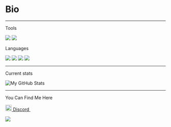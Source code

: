 # Bio

___
Tools

![](https://img.shields.io/badge/Visual_Studio_Code-0078D4?style=for-the-badge&logo=visual%20studio%20code&logoColor=white) ![](https://img.shields.io/badge/Visual_Studio-5C2D91?style=for-the-badge&logo=visual%20studio&logoColor=white)


Languages

![](https://img.shields.io/badge/JavaScript-323330?style=for-the-badge&logo=javascript&logoColor=F7DF1E) ![](https://img.shields.io/badge/TypeScript-007ACC?style=for-the-badge&logo=typescript&logoColor=white) ![](https://img.shields.io/badge/PHP-007ACC?style=for-the-badge&logo=PHP&logoColor=white) ![](https://img.shields.io/badge/MySQL-323330?style=for-the-badge&logo=MySQL&logoColor=lightblue)
___

Current stats

<img src="https://github-readme-stats.vercel.app/api?username=warfail&show_icons=true&theme=radical&line_height=27&v=5" alt="My GitHub Stats" />

___

You Can Find Me Here

<a href = "https://discordapp.com/users/607977309361668104/"><img src = "https://imgur.com/RSEvkDl.png" height= 20px width = 20px> Discord </a>&nbsp;&nbsp;

<a href="https://discordapp.com/users/607977309361668104/">
  <img src="https://discord.c99.nl/widget/theme-1/607977309361668104.png" />
</a>
